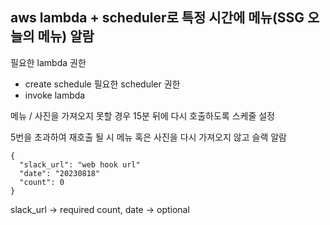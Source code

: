 ## aws lambda + scheduler로 특정 시간에 메뉴(SSG 오늘의 메뉴) 알람

필요한 lambda 권한
- create schedule
필요한 scheduler 권한
- invoke lambda

메뉴 / 사진을 가져오지 못할 경우 15분 뒤에 다시 호출하도록 스케줄 설정

5번을 초과하여 재호출 될 시 메뉴 혹은 사진을 다시 가져오지 않고 슬랙 알람

```
{
  "slack_url": "web hook url"
  "date": "20230818"
  "count": 0
}
```
slack_url -> required
count, date -> optional
